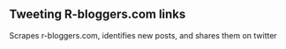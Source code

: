 ## Tweeting R-bloggers.com links
Scrapes r-bloggers.com, identifies new posts, and shares them on twitter
